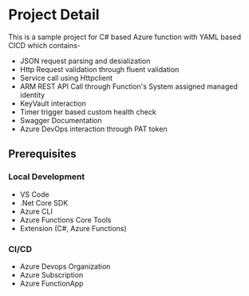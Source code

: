 # Project Detail
This is a sample project for C# based Azure function with YAML based CICD which contains-
- JSON request parsing and desialization
- Http Request validation through fluent validation
- Service call using Httpclient
- ARM REST API Call through Function's System assigned managed identity
- KeyVault interaction
- Timer trigger based custom health check
- Swagger Documentation
- Azure DevOps interaction through PAT token 

## Prerequisites
### Local Development
- VS Code
- .Net Core SDK
- Azure CLI
- Azure Functions Core Tools
- Extension (C#, Azure Functions)

### CI/CD
- Azure Devops Organization
- Azure Subscription
- Azure FunctionApp
